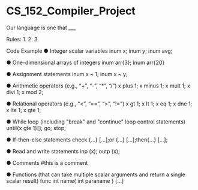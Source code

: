 # CS_152_Compiler_Project


Our language is one that ___

Rules: 
1.
2.
3.

Code Example
● Integer scalar variables                                                inum x; inum y; inum avg;

● One-dimensional arrays of integers                                      inum arr{3}; inum arr{20}

● Assignment statements                                                   inum x ~ 1; inum x ~ y;

● Arithmetic operators (e.g., “+”, “-”, “*”, “/”)                         x plus 1; x minus 1; x mult 1; x divi 1; x mod 2;

● Relational operators (e.g., “<”, “==”, “>”, “!=”)                       x gt 1; x lt 1; x eq 1; x dne 1; x lte 1; x gte 1;

● While loop (including "break" and "continue" loop control statements)   until{x gte 1}[]; go; stop;

● If-then-else statements                                                 check {...} [...];or {...} [...];then{...} [...];

● Read and write statements                                               inp (x); outp (x);

● Comments                                                                #this is a comment

● Functions (that can take multiple scalar arguments and return a single scalar result) func int name{ int paraname } [...]
